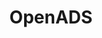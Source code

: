 ---
layout: gsoc
categories: gsoc2016
divid: openads
title: OpenADS
description: OpenADS is a Big Data analytics framework designed to consume and monitor network traffic and mine hidden anomalies using advanced machine learning techniques. In current date, OpenADS is still at it's conceptual stage where it is designed to work at a massive scale. The system believes to act as an extensible and reliable platform to enrich traditional Intrusion Detection System (IDS). OpenADS is unique at it's nature with the architecture supported by Berkeley Data Stack (BDS). <a href="https://github.com/scorelab/OpenADS/wiki/OpenADS-Architecture">OpenADS Architecture</a>
requiredknowledge: Apache Spark, Apache Kafka, Akka, Apache Mesoos
possiblementors: Sameera Horawalavithana (sameera@scorelab.org)
---